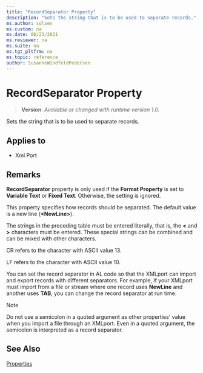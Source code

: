 ```yaml
---
title: "RecordSeparator Property"
description: "Sets the string that is to be used to separate records."
ms.author: solsen
ms.custom: na
ms.date: 06/23/2021
ms.reviewer: na
ms.suite: na
ms.tgt_pltfrm: na
ms.topic: reference
author: SusanneWindfeldPedersen
---
```

[//]: # (START>DO_NOT_EDIT)
[//]: # (IMPORTANT:Do not edit any of the content between here and the END>DO_NOT_EDIT.)
[//]: # (Any modifications should be made in the .xml files in the ModernDev repo.)
# RecordSeparator Property
> **Version**: _Available or changed with runtime version 1.0._

Sets the string that is to be used to separate records.

## Applies to
-   Xml Port

[//]: # (IMPORTANT: END>DO_NOT_EDIT)


## Remarks  

**RecordSeparator** property is only used if the **Format Property** is set to **Variable Text** or **Fixed Text**. Otherwise, the setting is ignored.

This property specifies how records should be separated. The default value is a new line \(**\<NewLine>**\). 
 
The strings in the preceding table must be entered literally, that is, the **<** and **>** characters must be entered. These special strings can be combined and can be mixed with other characters.  

CR refers to the character with ASCII value 13.  
  
LF refers to the character with ASCII value 10.  
  
You can set the record separator in AL code so that the XMLport can import and export records with different separators. For example, if your XMLport must import from a file or stream where one record uses **NewLine** and another uses **TAB**, you can change the record separator at run time.  

> [!NOTE]
> Do not use a semicolon in a quoted argument as other properties' value when you import a file through an XMLport. Even in a quoted argument, the semicolon is interpreted as a record separator.
  
## See Also  

[Properties](devenv-properties.md)